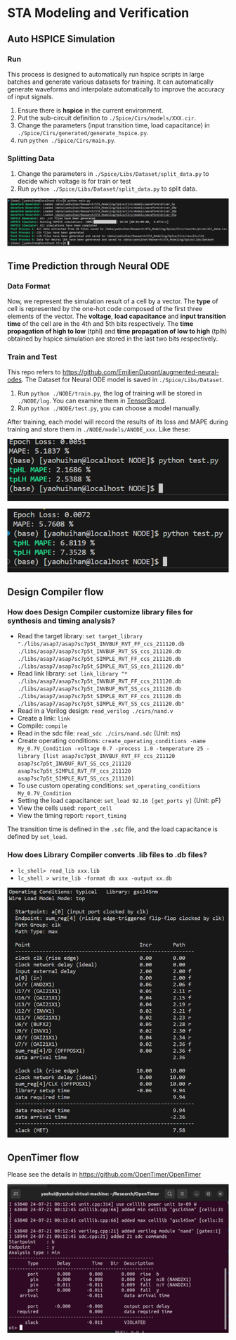 # STA Modeling and Verification

## Auto HSPICE Simulation

### Run

This process is designed to automatically run hspice scripts in large batches and generate various datasets for training. It can automatically generate waveforms and interpolate automatically to improve the accuracy of input signals.

1. Ensure there is **hspice** in the current environment.
2. Put the sub-circuit definition to `./Spice/Cirs/models/XXX.cir`.
3. Change the parameters (input transition time, load capacitance) in `./Spice/Cirs/generated/generate_hspice.py`.
4. run `python ./Spice/Cirs/main.py`.

### Splitting Data

1. Change the parameters in `./Spice/Libs/Dataset/split_data.py` to decide which voltage is for train or test
2. Run `python ./Spice/Libs/Dataset/split_data.py` to split data.

![HSPICE flow](Spice/HSPICE.png)

## Time Prediction through Neural ODE

### Data Format

Now, we represent the simulation result of a cell by a vector. The **type** of cell is represented by the one-hot code composed of the first three elements of the vector. The **voltage**, **load capacitance** and **input transition time** of the cell are in the 4th and 5th bits respectively. The **time propagation of high to low** (tphl) and **time propagation of low to high** (tplh) obtained by hspice simulation are stored in the last two bits respectively.

### Train and Test

This repo refers to https://github.com/EmilienDupont/augmented-neural-odes. The Dataset for Neural ODE model is saved in `./Spice/Libs/Dataset`.

1. Run `python ./NODE/train.py`, the log of training will be stored in `./NODE/log`. You can examine them in [TensorBoard](https://www.tensorflow.org/tensorboard).
2. Run `python ./NODE/test.py`, you can choose a model manually.

After training, each model will record the results of its loss and MAPE during training and store them in `./NODE/models/ANODE_xxx`. Like these:

![Inter](NODE/inter.png)

![Extra](NODE/extra.png)

## Design Compiler flow

### How does Design Compiler customize library files for synthesis and timing analysis?

* Read the target library: `set target_library "./libs/asap7/asap7sc7p5t_INVBUF_RVT_FF_ccs_211120.db ./libs/asap7/asap7sc7p5t_INVBUF_RVT_SS_ccs_211120.db ./libs/asap7/asap7sc7p5t_SIMPLE_RVT_FF_ccs_211120.db ./libs/asap7/asap7sc7p5t_SIMPLE_RVT_SS_ccs_211120.db"`
* Read link library: `set link_library "* ./libs/asap7/asap7sc7p5t_INVBUF_RVT_FF_ccs_211120.db ./libs/asap7/asap7sc7p5t_INVBUF_RVT_SS_ccs_211120.db ./libs/asap7/asap7sc7p5t_SIMPLE_RVT_FF_ccs_211120.db ./libs/asap7/asap7sc7p5t_SIMPLE_RVT_SS_ccs_211120.db"`
* Read in a Verilog design: `read_verilog ./cirs/nand.v`
* Create a link: `link`
* Compile: `compile`
* Read in the sdc file: `read_sdc ./cirs/nand.sdc` (Unit: ns)
* Create operating conditions: `create_operating_conditions -name My_0.7V_Condition -voltage 0.7 -process 1.0 -temperature 25 -library [list asap7sc7p5t_INVBUF_RVT_FF_ccs_211120 asap7sc7p5t_INVBUF_RVT_SS_ccs_211120 asap7sc7p5t_SIMPLE_RVT_FF_ccs_211120 asap7sc7p5t_SIMPLE_RVT_SS_ccs_211120]`
* To use custom operating conditions: `set_operating_conditions My_0.7V_Condition`
* Setting the load capacitance: `set_load 92.16 [get_ports y]` (Unit: pF)
* View the cells used: `report_cell`
* View the timing report: `report_timing`

The transition time is defined in the `.sdc` file, and the load capacitance is defined by `set_load`.

### How does Library Compiler converts .lib files to .db files?

* `lc_shell> read_lib xxx.lib`
* `lc_shell > write_lib -format db xxx -output xx.db`

![DC flow](DC_flow/DC.PNG)

## OpenTimer flow

Please see the details in https://github.com/OpenTimer/OpenTimer

![OT flow](DC_flow/OT.PNG)
